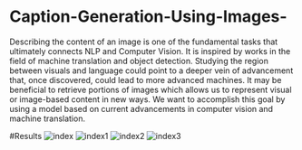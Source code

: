 # Caption-Generation-Using-Images-

Describing the content of an image is one of the fundamental tasks that ultimately connects NLP and Computer Vision. It is inspired by works in the field of machine translation and object detection. Studying the region between visuals and language could point to a deeper vein of advancement that, once discovered, could lead to more advanced machines. It may be beneficial to retrieve portions of images which allows us to represent visual or image-based content in new ways. We want to accomplish this goal by using a model based on current advancements in computer vision and machine translation.


#Results 
![index](https://user-images.githubusercontent.com/65400703/189194792-e9eead0e-be51-455a-8cd6-616a4c682035.png)
![index1](https://user-images.githubusercontent.com/65400703/189194823-70d9cc87-a858-47e5-acbd-fdf2d1457507.png)
![index2](https://user-images.githubusercontent.com/65400703/189194843-858b9212-762a-419e-9570-9c52f349a206.png)
![index3](https://user-images.githubusercontent.com/65400703/189194869-8d0a0852-a5b9-452b-a94f-4688099c85b7.png)
